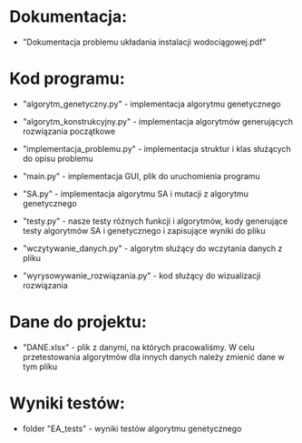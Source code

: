 # Dokumentacja:

- "Dokumentacja problemu układania instalacji wodociągowej.pdf"

# Kod programu:

- "algorytm_genetyczny.py" - implementacja algorytmu genetycznego

- "algorytm_konstrukcyjny.py" - implementacja algorytmów generujących rozwiązania początkowe

- "implementacja_problemu.py" - implementacja struktur i klas służących do opisu problemu

- "main.py" - implementacja GUI, plik do uruchomienia programu

- "SA.py" - implementacja algorytmu SA i mutacji z algorytmu genetycznego

- "testy.py" - nasze testy różnych funkcji i algorytmów, kody generujące testy algorytmów SA i genetycznego i zapisujące wyniki do pliku

- "wczytywanie_danych.py" - algorytm służący do wczytania danych z pliku

- "wyrysowywanie_rozwiązania.py" - kod służący do wizualizacji rozwiązania


# Dane do projektu:

- "DANE.xlsx" - plik z danymi, na których pracowaliśmy. W celu przetestowania algorytmów dla innych danych należy zmienić dane w tym pliku


# Wyniki testów:

- folder "EA_tests" - wyniki testów algorytmu genetycznego
